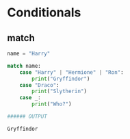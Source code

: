 # Conditionals

## match

```python
name = "Harry"

match name:
    case "Harry" | "Hermione" | "Ron":
        print("Gryffindor")
    case "Draco":
        print("Slytherin")
    case _:
        print("Who?")

###### OUTPUT

Gryffindor

```